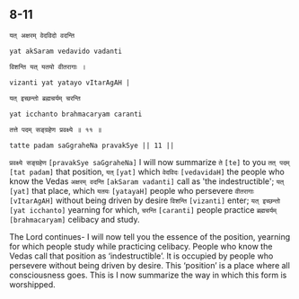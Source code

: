 ## 8-11


```shloka-sa
यत् अक्षरम् वेदविदो वदन्ति
```
```shloka-sa-hk
yat akSaram vedavido vadanti
```
```shloka-sa
विशन्ति यत् यतयो वीतरागाः ।
```
```shloka-sa-hk
vizanti yat yatayo vItarAgAH |
```
```shloka-sa
यत् इच्छन्तो ब्रह्मचर्यम् चरन्ति
```
```shloka-sa-hk
yat icchanto brahmacaryam caranti
```
```shloka-sa
तत्ते पदम् सङ्ग्रहेण प्रवक्ष्ये ॥ ११ ॥
```
```shloka-sa-hk
tatte padam saGgraheNa pravakSye || 11 ||
```

`प्रवक्ष्ये सङ्ग्रहेण` `[pravakSye saGgraheNa]` I will now summarize `ते` `[te]` to you `तत् पदम्` `[tat padam]` that position, `यत्` `[yat]` which `वेदविदः` `[vedavidaH]` the people who know the Vedas `अक्षरम् वदन्ति` `[akSaram vadanti]` call as 'the indestructible'; `यत्` `[yat]` that place, which `यतयः` `[yatayaH]` people who persevere `वीतरागाः` `[vItarAgAH]` without being driven by desire `विशन्ति` `[vizanti]` enter; `यत् इच्छन्तो` `[yat icchanto]` yearning for which, `चरन्ति` `[caranti]` people practice `ब्रह्मचर्यम्` `[brahmacaryam]` celibacy and study.



The Lord continues- I will now tell you the essence of the position, yearning for which people study while practicing celibacy. People who know the Vedas call that position as ‘indestructible’. It is occupied by people who persevere without being driven by desire. This ‘position’ is a place where all consciousness goes. This is 
I now summarize the way in which this form is worshipped.

